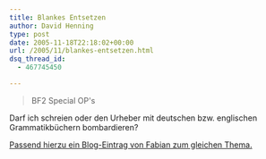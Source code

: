 ```yaml
---
title: Blankes Entsetzen
author: David Henning
type: post
date: 2005-11-18T22:18:02+00:00
url: /2005/11/blankes-entsetzen.html
dsq_thread_id:
  - 467745450

---
```


  


> BF2 Special OP&apos;s

Darf ich schreien oder den Urheber mit deutschen bzw. englischen Grammatikbüchern bombardieren?

[Passend hierzu ein Blog-Eintrag von Fabian zum gleichen Thema.][1]

 [1]: http://www.fabian-siegismund.de/blog/2005/11/affige-namen.html